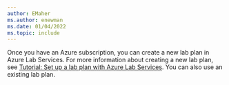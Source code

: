```yaml
---
author: EMaher
ms.author: enewman
ms.date: 01/04/2022
ms.topic: include
---
```


Once you have an Azure subscription, you can create a new lab plan in Azure Lab Services. For more information about creating a new lab plan, see [Tutorial: Set up a lab plan with Azure Lab Services](../tutorial-setup-lab-plan.md). You can also use an existing lab plan.
